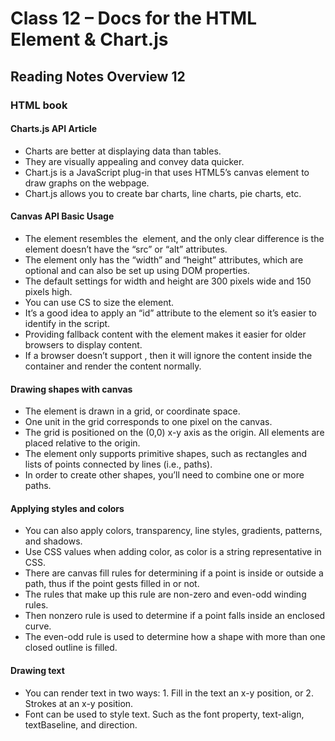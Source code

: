 # Class 12 – Docs for the HTML <canvas> Element & Chart.js

## Reading Notes Overview 12

### HTML book

#### Charts.js API Article

- Charts are better at displaying data than tables.
- They are visually appealing and convey data quicker.
- Chart.js is a JavaScript plug-in that uses HTML5’s canvas element to draw graphs on the webpage.
- Chart.js allows you to create bar charts, line charts, pie charts, etc.
  
#### Canvas API Basic Usage

- The <canvas> element resembles the <img> element, and the only clear difference is the <canvas> element doesn’t have the “src” or “alt” attributes.
- The <canvas> element only has the “width” and “height” attributes, which are optional and can also be set up using DOM properties.
- The default <canvas> settings for width and height are 300 pixels wide and 150 pixels high.
- You can use CS to size the <canvas> element.
- It’s a good idea to apply an “id” attribute to the <canvas> element so it’s easier to identify in the script.
- Providing fallback content with the <canvas> element makes it easier for older browsers to display content. 
- If a browser doesn’t support <canvas>, then it will ignore the content inside the container and render the content normally.
  
#### Drawing shapes with canvas
  
- The <canvas> element is drawn in a grid, or coordinate space.
- One unit in the grid corresponds to one pixel on the canvas.
- The grid is positioned on the (0,0) x-y axis as the origin. All elements are placed relative to the origin.
- The <canvas> element only supports primitive shapes, such as rectangles and lists of points connected by lines (i.e., paths).
- In order to create other shapes, you’ll need to combine one or more paths.
  
#### Applying styles and colors
  
- You can also apply colors, transparency, line styles, gradients, patterns, and shadows.
- Use CSS <color> values when adding color, as color is a string representative in CSS.
- There are canvas fill rules for determining if a point is inside or outside a path, thus if the point gests filled in or not.
- The rules that make up this rule are non-zero and even-odd winding rules.
- Then nonzero rule is used to determine if a point falls inside an enclosed curve.
- The even-odd rule is used to determine how a shape with more than one closed outline is filled.
  
#### Drawing text
  
- You can render text in two ways: 1. Fill in the text an x-y position, or 2. Strokes at an x-y position.
- Font can be used to style text. Such as the font property, text-align, textBaseline, and direction.
